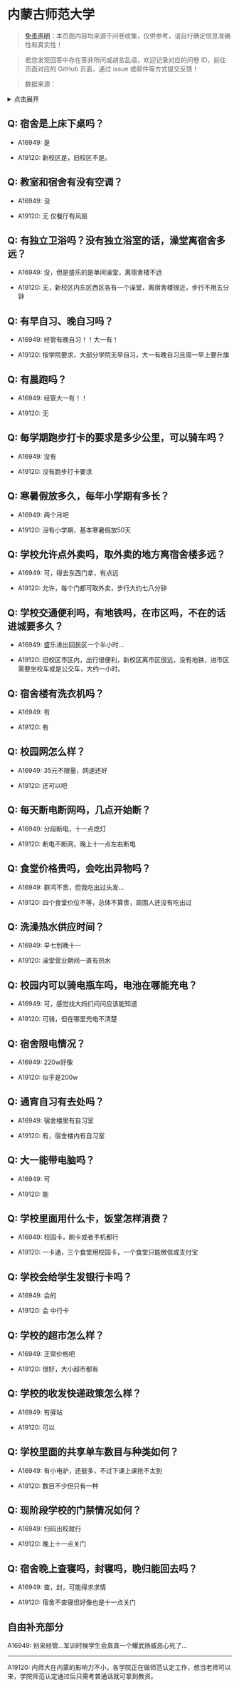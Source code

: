 # 内蒙古师范大学

> [免责声明](https://colleges.chat/#_3)：本页面内容均来源于问卷收集，仅供参考，请自行确定信息准确性和真实性！

> 若您发现回答中存在答非所问或胡言乱语，欢迎记录对应的问卷 ID，前往页面对应的 GitHub 页面，通过 issue 或邮件等方式提交反馈！

> 数据来源：

<details><summary>点击展开</summary>
<ul>
<li>A16949: 匿名 (2023 年 03 月)</li>
<li>A19120: 匿名 (2023 年 06 月)</li>
</ul>
</details>

## Q: 宿舍是上床下桌吗？

- A16949: 是

- A19120: 新校区是，旧校区不是。

## Q: 教室和宿舍有没有空调？

- A16949: 没

- A19120: 无 仅餐厅有风扇

## Q: 有独立卫浴吗？没有独立浴室的话，澡堂离宿舍多远？

- A16949: 没，但是盛乐的是单间澡堂，离宿舍楼不远

- A19120: 无，新校区内东区西区各有一个澡堂，离宿舍楼很近，步行不用五分钟

## Q: 有早自习、晚自习吗？

- A16949: 经管有晚自习！！大一有！

- A19120: 按学院要求，大部分学院无早自习，大一有晚自习且周一早上要升旗

## Q: 有晨跑吗？

- A16949: 经管大一有！！

- A19120: 无

## Q: 每学期跑步打卡的要求是多少公里，可以骑车吗？

- A16949: 没有

- A19120: 没有跑步打卡要求

## Q: 寒暑假放多久，每年小学期有多长？

- A16949: 两个月吧

- A19120: 没有小学期，基本寒暑假放50天

## Q: 学校允许点外卖吗，取外卖的地方离宿舍楼多远？

- A16949: 可，得去东西门拿，有点远

- A19120: 允许，每个门都可取外卖，步行大约七八分钟

## Q: 学校交通便利吗，有地铁吗，在市区吗，不在的话进城要多久？

- A16949: 盛乐进出回民区一个半小时…

- A19120: 旧校区市区内，出行很便利，新校区离市区很远，没有地铁，进市区需要坐校车或是公交车，大约一小时。

## Q: 宿舍楼有洗衣机吗？

- A16949: 有

- A19120: 有

## Q: 校园网怎么样？

- A16949: 35元不限量，网速还好

- A19120: 还可以吧

## Q: 每天断电断网吗，几点开始断？

- A16949: 分段断电，十一点熄灯

- A19120: 断电不断网，晚上十一点左右断电

## Q: 食堂价格贵吗，会吃出异物吗？

- A16949: 群鸿不贵，但我吃出过头发…

- A19120: 四个食堂价位不等，总体不算贵，周围人还没有吃出过

## Q: 洗澡热水供应时间？

- A16949: 早七到晚十一

- A19120: 澡堂营业期间一直有热水

## Q: 校园内可以骑电瓶车吗，电池在哪能充电？

- A16949: 可，感觉找大妈们问问应该能知道

- A19120: 可骑，但在哪里充电不清楚

## Q: 宿舍限电情况？

- A16949: 220w好像

- A19120: 似乎是200w

## Q: 通宵自习有去处吗？

- A16949: 宿舍楼里有自习室

- A19120: 有，宿舍楼内有自习室

## Q: 大一能带电脑吗？

- A16949: 可

- A19120: 能

## Q: 学校里面用什么卡，饭堂怎样消费？

- A16949: 校园卡，刷卡或者手机都行

- A19120: 一卡通，三个食堂用校园卡，一个食堂只能微信或支付宝

## Q: 学校会给学生发银行卡吗？

- A16949: 会的

- A19120: 会 中行卡

## Q: 学校的超市怎么样？

- A16949: 正常价格吧

- A19120: 很好，大小超市都有

## Q: 学校的收发快递政策怎么样？

- A16949: 有驿站

- A19120: 可以

## Q: 学校里面的共享单车数目与种类如何？

- A16949: 有小电驴，还挺多，不过下课上课抢不太到

- A19120: 数目不少但只有一种

## Q: 现阶段学校的门禁情况如何？

- A16949: 扫码出校就行

- A19120: 晚上十一点关门

## Q: 宿舍晚上查寝吗，封寝吗，晚归能回去吗？

- A16949: 查，封，可能得求求情

- A19120: 宿舍不查寝但好像也是十一点关门

## 自由补充部分

A16949: 别来经管…军训时候学生会真真一个耀武扬威恶心死了…

***

A19120: 内师大在内蒙的影响力不小，各学院正在做师范认定工作，想当老师可以来，学院师范认定通过后只需考普通话就可拿到教资。